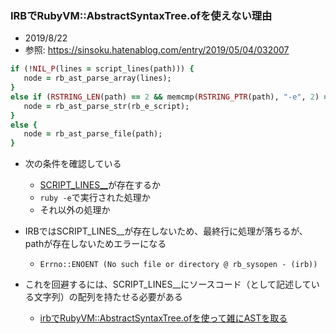 ### IRBでRubyVM::AbstractSyntaxTree.ofを使えない理由

- 2019/8/22
- 参照: https://sinsoku.hatenablog.com/entry/2019/05/04/032007

 ```ruby
if (!NIL_P(lines = script_lines(path))) {
    node = rb_ast_parse_array(lines);
}
else if (RSTRING_LEN(path) == 2 && memcmp(RSTRING_PTR(path), "-e", 2) == 0) {
    node = rb_ast_parse_str(rb_e_script);
}
else {
    node = rb_ast_parse_file(path);
}
```

- 次の条件を確認している
  - [SCRIPT_LINES__](https://docs.ruby-lang.org/ja/latest/method/Object/c/SCRIPT_LINES__.html)が存在するか
  - `ruby -e`で実行された処理か
  - それ以外の処理か

- IRBではSCRIPT_LINES__が存在しないため、最終行に処理が落ちるが、pathが存在しないためエラーになる
  - `Errno::ENOENT (No such file or directory @ rb_sysopen - (irb))`
- これを回避するには、SCRIPT_LINES__にソースコード（として記述している文字列）の配列を持たせる必要がある
  - [irbでRubyVM::AbstractSyntaxTree.ofを使って雑にASTを取る](https://qiita.com/hanachin_/items/bfd1dd0cf278e6f2d7b9)
